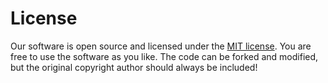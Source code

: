 # License

Our software is open source and licensed under the [MIT license](https://choosealicense.com/licenses/mit/). You are free to use the software as you like. The code can be forked and modified, but the original copyright author should always be included!

